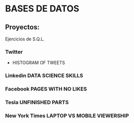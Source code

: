 # BASES DE DATOS

## Proyectos:

Ejercicios de S.Q.L.  

### Twitter 
- HISTOGRAM OF TWEETS
### Linkedin DATA SCIENCE SKILLS
### Facebook PAGES WITH NO LIKES
### Tesla UNFINISHED PARTS
### New York Times LAPTOP VS MOBILE VIEWERSHIP
